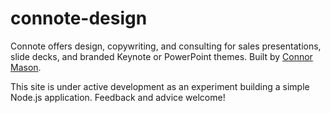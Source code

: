 # connote-design

Connote offers design, copywriting, and consulting for sales presentations, slide decks, and branded Keynote or PowerPoint themes. Built by [Connor Mason](https://cnnr.land/).

This site is under active development as an experiment building a simple Node.js application. Feedback and advice welcome!